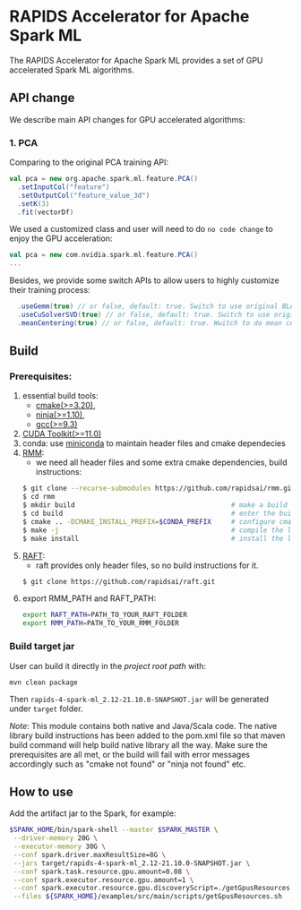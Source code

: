 # RAPIDS Accelerator for Apache Spark ML

The RAPIDS Accelerator for Apache Spark ML provides a set of GPU accelerated Spark ML algorithms.


## API change

We describe main API changes for GPU accelerated algorithms:



### 1. PCA

Comparing to the original PCA training API:

```scala
val pca = new org.apache.spark.ml.feature.PCA()
  .setInputCol("feature")
  .setOutputCol("feature_value_3d")
  .setK(3)
  .fit(vectorDf)
```

We used a customized class and user will need to do `no code change` to enjoy the GPU acceleration:

```scala
val pca = new com.nvidia.spark.ml.feature.PCA()
...
```

Besides, we provide some switch APIs to allow users to highly customize their training process:

```scala
  .useGemm(true) // or false, default: true. Switch to use original BLAS bsr or cuBLAS gemm to compute covariance matrix
  .useCuSolverSVD(true) // or false, default: true. Switch to use original LAPack solver or cuSolver to compute SVD
  .meanCentering(true) // or false, default: true. Wwitch to do mean centering or not before computing covariance matrix
```
## Build

### Prerequisites:
1. essential build tools: 
    - [cmake(>=3.20)](https://cmake.org/download/), 
    - [ninja(>=1.10)](https://github.com/ninja-build/ninja/releases),
    - [gcc(>=9.3)](https://gcc.gnu.org/releases.html)
2. [CUDA Toolkit(>=11.0)](https://developer.nvidia.com/cuda-toolkit)
3. conda: use [miniconda](https://docs.conda.io/en/latest/miniconda.html) to maintain header files and cmake dependecies
4. [RMM](https://github.com/rapidsai/rmm):
    - we need all header files and some extra cmake dependencies, build instructions:
    ```bash
    $ git clone --recurse-submodules https://github.com/rapidsai/rmm.git
    $ cd rmm
    $ mkdir build                                       # make a build directory
    $ cd build                                          # enter the build directory
    $ cmake .. -DCMAKE_INSTALL_PREFIX=$CONDA_PREFIX     # configure cmake ... use $CONDA_PREFIX if you're using Anaconda
    $ make -j                                           # compile the library librmm.so ... '-j' will start a parallel job using the number of physical cores available on your system
    $ make install                                      # install the library librmm.so to '/install/path'
    ```
5. [RAFT](https://github.com/rapidsai/raft):
    - raft provides only header files, so no build instructions for it.
    ```bash
    $ git clone https://github.com/rapidsai/raft.git
    ```
6. export RMM_PATH and RAFT_PATH:
    ```bash
    export RAFT_PATH=PATH_TO_YOUR_RAFT_FOLDER
    export RMM_PATH=PATH_TO_YOUR_RMM_FOLDER
    ```
### Build target jar
User can build it directly in the _project root path_ with:
```
mvn clean package
```
Then `rapids-4-spark-ml_2.12-21.10.0-SNAPSHOT.jar` will be generated under `target` folder.

_Note_: This module contains both native and Java/Scala code. The native library build instructions has been added to the pom.xml file so that maven build command will help build native library all the way. Make sure the prerequisites are all met, or the build will fail with error messages accordingly such as "cmake not found" or "ninja not found" etc. 

## How to use

Add the artifact jar to the Spark, for example:
```bash
$SPARK_HOME/bin/spark-shell --master $SPARK_MASTER \
 --driver-memory 20G \
 --executor-memory 30G \
 --conf spark.driver.maxResultSize=8G \
 --jars target/rapids-4-spark-ml_2.12-21.10.0-SNAPSHOT.jar \
 --conf spark.task.resource.gpu.amount=0.08 \
 --conf spark.executor.resource.gpu.amount=1 \
 --conf spark.executor.resource.gpu.discoveryScript=./getGpusResources.sh \
 --files ${SPARK_HOME}/examples/src/main/scripts/getGpusResources.sh
```
